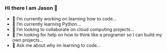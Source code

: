 ### Hi there I am Jason 👋

- 🔭 I’m currently working on learning how to code...
- 🌱 I’m currently learning Python...
- 👯 I’m looking to collaborate on cloud computing projects...
- 🤔 I’m looking for help on how to think like a programer so I can build my own projects...
- 💬 Ask me about why im learning to code...
